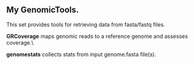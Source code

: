 ## My GenomicTools.

This set provides tools for retrieving data from fasta/fastq files.

**GRCoverage** maps genomic reads to a reference genome and assesses coverage.\

**genomestats** collects stats from input genome.fasta file(s).
